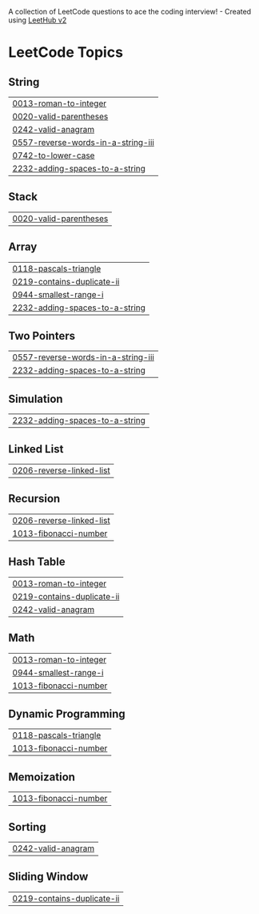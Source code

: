 A collection of LeetCode questions to ace the coding interview! - Created using [LeetHub v2](https://github.com/arunbhardwaj/LeetHub-2.0)
<!---LeetCode Topics Start-->
# LeetCode Topics
## String
|  |
| ------- |
| [0013-roman-to-integer](https://github.com/bethelihemw/Leetcode-Solution/tree/master/0013-roman-to-integer) |
| [0020-valid-parentheses](https://github.com/bethelihemw/Leetcode-Solution/tree/master/0020-valid-parentheses) |
| [0242-valid-anagram](https://github.com/bethelihemw/Leetcode-Solution/tree/master/0242-valid-anagram) |
| [0557-reverse-words-in-a-string-iii](https://github.com/bethelihemw/Leetcode-Solution/tree/master/0557-reverse-words-in-a-string-iii) |
| [0742-to-lower-case](https://github.com/bethelihemw/Leetcode-Solution/tree/master/0742-to-lower-case) |
| [2232-adding-spaces-to-a-string](https://github.com/bethelihemw/Leetcode-Solution/tree/master/2232-adding-spaces-to-a-string) |
## Stack
|  |
| ------- |
| [0020-valid-parentheses](https://github.com/bethelihemw/Leetcode-Solution/tree/master/0020-valid-parentheses) |
## Array
|  |
| ------- |
| [0118-pascals-triangle](https://github.com/bethelihemw/Leetcode-Solution/tree/master/0118-pascals-triangle) |
| [0219-contains-duplicate-ii](https://github.com/bethelihemw/Leetcode-Solution/tree/master/0219-contains-duplicate-ii) |
| [0944-smallest-range-i](https://github.com/bethelihemw/Leetcode-Solution/tree/master/0944-smallest-range-i) |
| [2232-adding-spaces-to-a-string](https://github.com/bethelihemw/Leetcode-Solution/tree/master/2232-adding-spaces-to-a-string) |
## Two Pointers
|  |
| ------- |
| [0557-reverse-words-in-a-string-iii](https://github.com/bethelihemw/Leetcode-Solution/tree/master/0557-reverse-words-in-a-string-iii) |
| [2232-adding-spaces-to-a-string](https://github.com/bethelihemw/Leetcode-Solution/tree/master/2232-adding-spaces-to-a-string) |
## Simulation
|  |
| ------- |
| [2232-adding-spaces-to-a-string](https://github.com/bethelihemw/Leetcode-Solution/tree/master/2232-adding-spaces-to-a-string) |
## Linked List
|  |
| ------- |
| [0206-reverse-linked-list](https://github.com/bethelihemw/Leetcode-Solution/tree/master/0206-reverse-linked-list) |
## Recursion
|  |
| ------- |
| [0206-reverse-linked-list](https://github.com/bethelihemw/Leetcode-Solution/tree/master/0206-reverse-linked-list) |
| [1013-fibonacci-number](https://github.com/bethelihemw/Leetcode-Solution/tree/master/1013-fibonacci-number) |
## Hash Table
|  |
| ------- |
| [0013-roman-to-integer](https://github.com/bethelihemw/Leetcode-Solution/tree/master/0013-roman-to-integer) |
| [0219-contains-duplicate-ii](https://github.com/bethelihemw/Leetcode-Solution/tree/master/0219-contains-duplicate-ii) |
| [0242-valid-anagram](https://github.com/bethelihemw/Leetcode-Solution/tree/master/0242-valid-anagram) |
## Math
|  |
| ------- |
| [0013-roman-to-integer](https://github.com/bethelihemw/Leetcode-Solution/tree/master/0013-roman-to-integer) |
| [0944-smallest-range-i](https://github.com/bethelihemw/Leetcode-Solution/tree/master/0944-smallest-range-i) |
| [1013-fibonacci-number](https://github.com/bethelihemw/Leetcode-Solution/tree/master/1013-fibonacci-number) |
## Dynamic Programming
|  |
| ------- |
| [0118-pascals-triangle](https://github.com/bethelihemw/Leetcode-Solution/tree/master/0118-pascals-triangle) |
| [1013-fibonacci-number](https://github.com/bethelihemw/Leetcode-Solution/tree/master/1013-fibonacci-number) |
## Memoization
|  |
| ------- |
| [1013-fibonacci-number](https://github.com/bethelihemw/Leetcode-Solution/tree/master/1013-fibonacci-number) |
## Sorting
|  |
| ------- |
| [0242-valid-anagram](https://github.com/bethelihemw/Leetcode-Solution/tree/master/0242-valid-anagram) |
## Sliding Window
|  |
| ------- |
| [0219-contains-duplicate-ii](https://github.com/bethelihemw/Leetcode-Solution/tree/master/0219-contains-duplicate-ii) |
<!---LeetCode Topics End-->